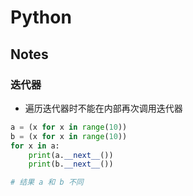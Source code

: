 # Python

## Notes

### 迭代器

- 遍历迭代器时不能在内部再次调用迭代器
```python
a = (x for x in range(10))
b = (x for x in range(10))
for x in a:
    print(a.__next__())
    print(b.__next__())

# 结果 a 和 b 不同
```